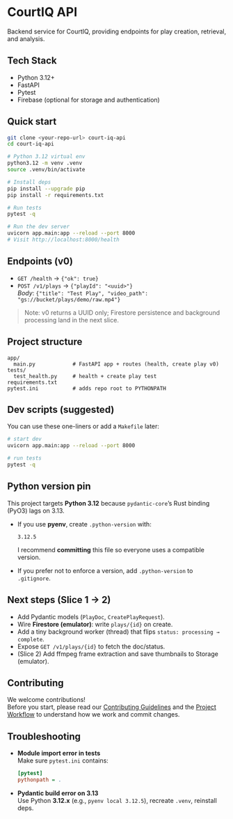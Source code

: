 # CourtIQ API

Backend service for CourtIQ, providing endpoints for play creation, retrieval, and analysis.

## Tech Stack
- Python 3.12+
- FastAPI
- Pytest
- Firebase (optional for storage and authentication)

## Quick start

```bash
git clone <your-repo-url> court-iq-api
cd court-iq-api

# Python 3.12 virtual env
python3.12 -m venv .venv
source .venv/bin/activate

# Install deps
pip install --upgrade pip
pip install -r requirements.txt

# Run tests
pytest -q

# Run the dev server
uvicorn app.main:app --reload --port 8000
# Visit http://localhost:8000/health
```

## Endpoints (v0)

- `GET /health` → `{"ok": true}`
- `POST /v1/plays` → `{"playId": "<uuid>"}`  
  _Body_: `{"title": "Test Play", "video_path": "gs://bucket/plays/demo/raw.mp4"}`

> Note: v0 returns a UUID only; Firestore persistence and background processing land in the next slice.

## Project structure

```
app/
  main.py            # FastAPI app + routes (health, create play v0)
tests/
  test_health.py     # health + create play test
requirements.txt
pytest.ini           # adds repo root to PYTHONPATH
```

## Dev scripts (suggested)

You can use these one-liners or add a `Makefile` later:

```bash
# start dev
uvicorn app.main:app --reload --port 8000

# run tests
pytest -q
```

## Python version pin

This project targets **Python 3.12** because `pydantic-core`’s Rust binding (PyO3) lags on 3.13.

- If you use **pyenv**, create `.python-version` with:

  ```
  3.12.5
  ```

  I recommend **committing** this file so everyone uses a compatible version.

- If you prefer not to enforce a version, add `.python-version` to `.gitignore`.

## Next steps (Slice 1 → 2)

- Add Pydantic models (`PlayDoc`, `CreatePlayRequest`).
- Wire **Firestore (emulator)**: write `plays/{id}` on create.
- Add a tiny background worker (thread) that flips `status: processing → complete`.
- Expose `GET /v1/plays/{id}` to fetch the doc/status.
- (Slice 2) Add ffmpeg frame extraction and save thumbnails to Storage (emulator).

## Contributing

We welcome contributions!  
Before you start, please read our [Contributing Guidelines](CONTRIBUTING.md) and the [Project Workflow](docs/WORKFLOW.md) to understand how we work and commit changes.

## Troubleshooting

- **Module import error in tests**  
  Make sure `pytest.ini` contains:

  ```ini
  [pytest]
  pythonpath = .
  ```

- **Pydantic build error on 3.13**  
  Use Python **3.12.x** (e.g., `pyenv local 3.12.5`), recreate `.venv`, reinstall deps.
